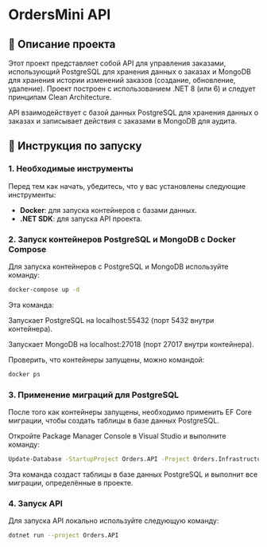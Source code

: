 # OrdersMini API

## 📝 Описание проекта

Этот проект представляет собой API для управления заказами, использующий PostgreSQL для хранения данных о заказах и MongoDB для хранения истории изменений заказов (создание, обновление, удаление). Проект построен с использованием .NET 8 (или 6) и следует принципам Clean Architecture.

API взаимодействует с базой данных PostgreSQL для хранения данных о заказах и записывает действия с заказами в MongoDB для аудита.

## 🚀 Инструкция по запуску

### 1. Необходимые инструменты

Перед тем как начать, убедитесь, что у вас установлены следующие инструменты:

- **Docker**: для запуска контейнеров с базами данных.
- **.NET SDK**: для запуска API проекта.

### 2. Запуск контейнеров PostgreSQL и MongoDB с Docker Compose

Для запуска контейнеров с PostgreSQL и MongoDB используйте команду:

```bash
docker-compose up -d
``` 
Эта команда:

Запускает PostgreSQL на localhost:55432 (порт 5432 внутри контейнера).

Запускает MongoDB на localhost:27018 (порт 27017 внутри контейнера).

Проверить, что контейнеры запущены, можно командой:

```bash
docker ps
```
### 3. Применение миграций для PostgreSQL
После того как контейнеры запущены, необходимо применить EF Core миграции, чтобы создать таблицы в базе данных PostgreSQL.

Откройте Package Manager Console в Visual Studio и выполните команду:

```bash
Update-Database -StartupProject Orders.API -Project Orders.Infrastructure
```
Эта команда создаст таблицы в базе данных PostgreSQL и выполнит все миграции, определённые в проекте.

### 4. Запуск API
Для запуска API локально используйте следующую команду:
```bash
dotnet run --project Orders.API